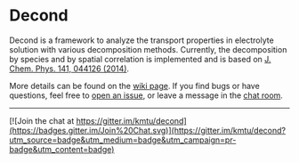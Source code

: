 Decond
======
Decond is a framework to analyze the transport properties in electrolyte solution with various decomposition methods. Currently, the decomposition by species and by spatial correlation is implemented and is based on [J. Chem. Phys. 141, 044126 (2014)](http://dx.doi.org/10.1063/1.4890741).

More details can be found on the [wiki page](https://github.com/kmtu/decond/wiki). If you find bugs or have questions, feel free to [open an issue](https://github.com/kmtu/decond/issues/new), or leave a message in the [chat room](https://gitter.im/kmtu/decond).

----------
[![Join the chat at https://gitter.im/kmtu/decond](https://badges.gitter.im/Join%20Chat.svg)](https://gitter.im/kmtu/decond?utm_source=badge&utm_medium=badge&utm_campaign=pr-badge&utm_content=badge)
